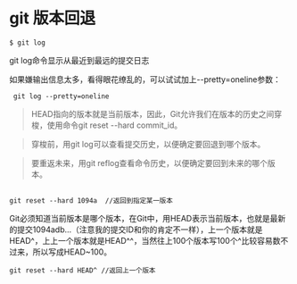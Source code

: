 # git 版本回退
```
$ git log

```




git log命令显示从最近到最远的提交日志

如果嫌输出信息太多，看得眼花缭乱的，可以试试加上--pretty=oneline参数：

```
 git log --pretty=oneline
```

> HEAD指向的版本就是当前版本，因此，Git允许我们在版本的历史之间穿梭，使用命令git reset --hard commit_id。

> 穿梭前，用git log可以查看提交历史，以便确定要回退到哪个版本。

> 要重返未来，用git reflog查看命令历史，以便确定要回到未来的哪个版本。



```

git reset --hard 1094a  //返回到指定某一版本
```


Git必须知道当前版本是哪个版本，在Git中，用HEAD表示当前版本，也就是最新的提交1094adb...（注意我的提交ID和你的肯定不一样），上一个版本就是HEAD^，上上一个版本就是HEAD^^，当然往上100个版本写100个^比较容易数不过来，所以写成HEAD~100。

```
git reset --hard HEAD^ //返回上一个版本
```

